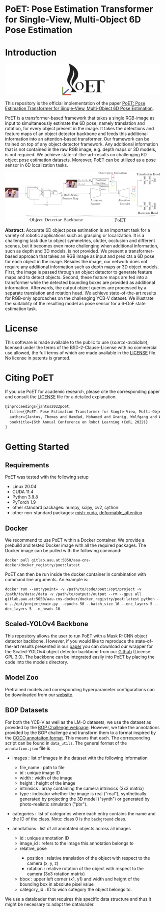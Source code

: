 # PoET: Pose Estimation Transformer for Single-View, Multi-Object 6D Pose Estimation

# Introduction

![PoET_small](./figures/PoET_scaled.svg)

This repository is the official implementation of the paper [PoET: Pose Estimation Transformer for Single-View, Multi-Object 6D Pose Estimation](https://www.aau.at/wp-content/uploads/2022/09/jantos_poet.pdf).

PoET is a transformer-based framework that takes a single RGB-image as input to simultaneously estimate the 6D pose, namely translation and rotation, for every object present in the image. It takes the detections and feature maps of an object detector backbone and feeds this additional information into an attention-based transformer. Our framework can be trained on top of any object detector framework. Any additional information that is not contained in the raw RGB image, e.g. depth maps or 3D models, is not required. We achieve state-of-the-art-results on challenging 6D object pose estimation datasets. Moreover, PoET can be utilized as a pose sensor in 6D localization tasks.

![network_architecture](./figures/network_architecture.png)

**Abstract:** Accurate 6D object pose estimation is an important task for a variety of robotic applications such as grasping or localization. It is a challenging task due to object symmetries, clutter, occlusion and different scenes, but it becomes even more challenging when additional information, such as depth and 3D models, is not provided. We present a transformer-based approach that takes an RGB image as input and predicts a 6D pose for each object in the image. Besides the image, our network does not require any additional information such as depth maps or 3D object models. First, the image is passed through an object detector to generate feature maps and to detect objects. Second, these feature maps are fed into a transformer while the detected bounding boxes are provided as additional information. Afterwards, the output object queries are processed by a separate translation and rotation head. We achieve state-of-the-art results for RGB-only approaches on the challenging YCB-V dataset. We illustrate the suitability of the resulting model as pose sensor for a 6-DoF state estimation task.

# License
This software is made available to the public to use (_source-available_), licensed under the terms of the BSD-2-Clause-License with no commercial use allowed, the full terms of which are made available in the [LICENSE](./LICENSE) file. No license in patents is granted.

# Citing PoET

If you use PoET for academic research, please cite the corresponding paper and consult the [LICENSE](./LICENSE) file for a detailed explanation.

```latex
@inproceedings{jantos2022poet,
  title={{PoET: Pose Estimation Transformer for Single-View, Multi-Object 6D Pose Estimation}},
  author={Jantos, Thomas and Hamdad, Mohamed and Granig, Wolfgang and Weiss, Stephan and Steinbrener, Jan},
  booktitle={6th Annual Conference on Robot Learning (CoRL 2022)}
}
```

# Getting Started

## Requirements

PoET was tested with the following setup

* Linux 20.04
* CUDA 11.4
* Python 3.8.8
* PyTorch 1.9
* other standard packages: numpy, scipy, cv2, cython
* other non-standard packages: [mish-cuda](https://github.com/JunnYu/mish-cuda), [deformable_attention](https://github.com/fundamentalvision/Deformable-DETR/tree/main/models/ops)

## Docker 

We recommend to use PoET within a Docker container. We provide a prebuild and tested Docker image with all the required packages. The Docker image can be pulled with the following command:

```ssh
docker pull gitlab.aau.at:5050/aau-cns-docker/docker_registry/poet:latest
```

PoET can then be run inside the docker container in combination with command line arguments. An example is:

```ssh
docker run --entrypoint= -v /path/to/code/poet:/opt/project -v /path/to/data:/data -v /path/to/output:/output --rm --gpus all gitlab.aau.at:5050/aau-cns-docker/docker_registry/poet:latest python -u ../opt/project/main.py --epochs 50 --batch_size 16 --enc_layers 5 --dec_layers 5 --n_heads 16
```

## Scaled-YOLOv4 Backbone

This repository allows the user to run PoET with a Mask R-CNN object detector backbone. However, if you would like to reproduce the state-of-the-art results presented in our [paper](https://www.aau.at/wp-content/uploads/2022/09/jantos_poet.pdf) you can download our wrapper for the Scaled-YOLOv4 object detector backbone from our [Github](https://github.com/aau-cns/yolov4) (License: GPL 3.0). The backbone can be integrated easily into PoET by placing the code into the models directory.

## Model Zoo

Pretrained models and corresponding hyperparameter configurations can be downloaded from our [website](https://www.aau.at/en/smart-systems-technologies/control-of-networked-systems/datasets/poet-pose-estimation-transformer-for-single-view-multi-object-6d-pose-estimation/).

## BOP Datasets

For both the YCB-V as well as the LM-O datasets, we use the dataset as provided by the [BOP Challenge webpage](https://bop.felk.cvut.cz/home). However, we take the annotations provided by the BOP challenge and transform them to a format inspired by the [COCO annotaiton format](https://cocodataset.org/#home). This means that each. The corresponding script can be found in `data_utils`. The general format of the `annotation.json` file is
* images <dict>: list of images in the dataset with the following information 
	*  file_name <str>: path to file
	*  id <int>: unique image ID
	*  width <int>: width of the image
	*  height <int>: height of the image
	*  intrinsics <array>: array containing the camera intrinsics (3x3 matrix)
	*  type <str>: indicator whether the image is real ("real"), synthetically generated by projecting the 3D model ("synth") or generated by photo-realistic simulation ("pbr").

* categories <dict>: list of categories where each entry contains the name and the ID of the class. Note: class 0 is the `background` class.
* annotations <dict>: list of all annotated objects across all images
	*  id <int>: unique annotation ID
	*  image_id <int>: refers to the image this annotation belongs to
	*  relative_pose <dict>
		* position  <list>: relative translation of the object with respect to the camera (x, y, z)
		* rotation <list>: relative rotation of the object with respect to the camera (3x3 rotation matrix)
	* bbox <list>: upper left corner (x1, y1) and width and height of the bounding box in absolute pixel value
	* category_id <int>: ID to wich category the object belongs to.

We use a dataloader that requires this specific data structure and thus it might be necessary to adapt the dataloader.

